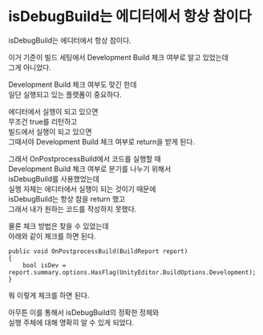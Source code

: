 # isDebugBuild는 에디터에서 항상 참이다

isDebugBuild는 에디터에서 항상 참이다.  

이거 기준이 빌드 세팅에서 Development Build 체크 여부로 알고 있었는데  
그게 아니었다.  

Development Build 체크 여부도 맞긴 한데  
일단 실행되고 있는 플랫폼이 중요하다.  

에디터에서 실행이 되고 있으면  
무조건 true를 리턴하고  
빌드에서 실행이 되고 있으면  
그때서야 Development Build 체크 여부로 return을 받게 된다.  

그래서 OnPostprocessBuild에서 코드를 실행할 때  
Development Build 체크 여부로 분기를 나누기 위해서  
isDebugBuild를 사용했었는데  
실행 자체는 에디터에서 실행이 되는 것이기 때문에  
isDebugBuild는 항상 참을 return 했고  
그래서 내가 원하는 코드를 작성하지 못했다.  

물론 체크 방법은 찾을 수 있었는데  
아래와 같이 체크를 하면 된다.  

```
public void OnPostprocessBuild(BuildReport report)
{
    bool isDev = report.summary.options.HasFlag(UnityEditor.BuildOptions.Development);
}
```

뭐 이렇게 체크를 하면 된다.  

아무튼 이를 통해서 isDebugBuild의 정확한 정체와  
실행 주체에 대해 명확히 알 수 있게 되었다.  